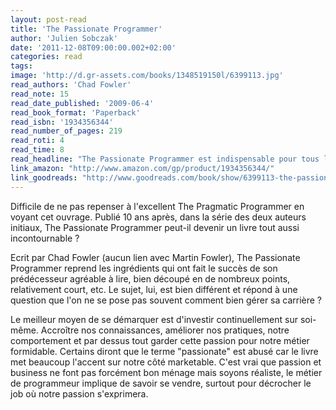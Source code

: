 ```yaml
---
layout: post-read
title: 'The Passionate Programmer'
author: 'Julien Sobczak'
date: '2011-12-08T09:00:00.002+02:00'
categories: read
tags:
image: 'http://d.gr-assets.com/books/1348519150l/6399113.jpg'
read_authors: 'Chad Fowler'
read_note: 15
read_date_published: '2009-06-4'
read_book_format: 'Paperback'
read_isbn: '1934356344'
read_number_of_pages: 219
read_roti: 4
read_time: 8
read_headline: "The Passionate Programmer est indispensable pour tous les développeurs qu'importe votre niveau d'expérience. Il est temps de prendre votre carrière en main. Chad Fowler peut vous aider, non pas sauver votre job mais devenir juste \"awesome\" Un livre unique et fortement recommandé."
link_amazon: "http://www.amazon.com/gp/product/1934356344/"
link_goodreads: "http://www.goodreads.com/book/show/6399113-the-passionate-programmer"
---
```



Difficile de ne pas repenser à l'excellent The Pragmatic Programmer en voyant cet ouvrage. Publié 10 ans après, dans la série des deux auteurs initiaux, The Passionate Programmer peut-il devenir un livre tout aussi incontournable ?

Ecrit par Chad Fowler (aucun lien avec Martin Fowler), The Passionate Programmer reprend les ingrédients qui ont fait le succès de son prédécesseur agréable à lire, bien découpé en de nombreux points, relativement court, etc. Le sujet, lui, est bien différent et répond à une question que l'on ne se pose pas souvent comment bien gérer sa carrière ?

Le meilleur moyen de se démarquer est d'investir continuellement sur soi-même. Accroître nos connaissances, améliorer nos pratiques, notre comportement et par dessus tout garder cette passion pour notre métier formidable. Certains diront que le terme "passionate" est abusé car le livre met beaucoup l'accent sur notre côté marketable. C'est vrai que passion et business ne font pas forcément bon ménage mais soyons réaliste, le métier de programmeur implique de savoir se vendre, surtout pour décrocher le job où notre passion s'exprimera.

